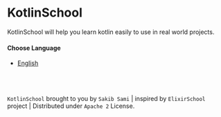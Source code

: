 # KotlinSchool

KotlinSchool will help you learn kotlin easily to use in real world projects.

#### Choose Language
* [English](https://github.com/s4kibs4mi/KotlinSchool/blob/master/src/main/resources/tutorials/en)


<br><br><br>
`KotlinSchool` brought to you by `Sakib Sami` | inspired by `ElixirSchool` project | Distributed under `Apache 2` License.
